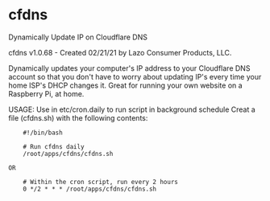 # cfdns
Dynamically Update IP on Cloudflare DNS

cfdns v1.0.68 - Created 02/21/21
by Lazo Consumer Products, LLC.

Dynamically updates your computer's IP address to your Cloudflare DNS account so that you don't have to worry about updating IP's every time your home ISP's DHCP changes it. Great for running your own website on a Raspberry Pi, at home.

  USAGE:
    Use in etc/cron.daily to run script in background schedule
    Creat a file (cfdns.sh) with the following contents: 

        #!/bin/bash

        # Run cfdns daily
        /root/apps/cfdns/cfdns.sh

    OR

        # Within the cron script, run every 2 hours
        0 */2 * * * /root/apps/cfdns/cfdns.sh
